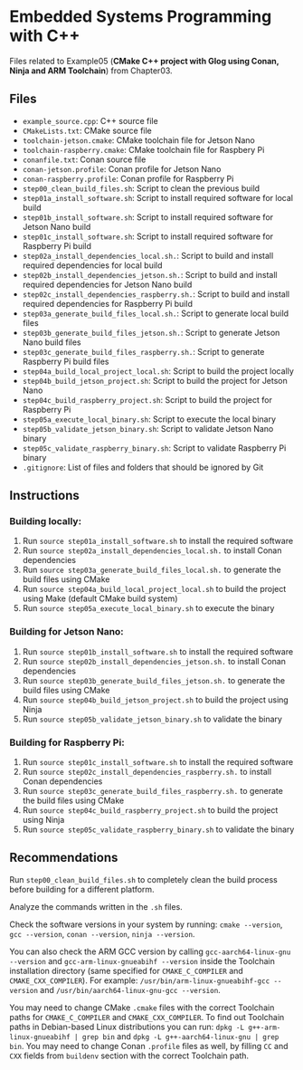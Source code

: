 # Embedded Systems Programming with C++

Files related to Example05 (**CMake C++ project with Glog using Conan, Ninja and ARM Toolchain**) from Chapter03.

## Files

* `example_source.cpp`: C++ source file
* `CMakeLists.txt`: CMake source file
* `toolchain-jetson.cmake`: CMake toolchain file for Jetson Nano
* `toolchain-raspberry.cmake`: CMake toolchain file for Raspbery Pi
* `conanfile.txt`: Conan source file
* `conan-jetson.profile`: Conan profile for Jetson Nano
* `conan-raspberry.profile`: Conan profile for Raspberry Pi
* `step00_clean_build_files.sh`: Script to clean the previous build
* `step01a_install_software.sh`: Script to install required software for local build
* `step01b_install_software.sh`: Script to install required software for Jetson Nano build
* `step01c_install_software.sh`: Script to install required software for Raspberry Pi build
* `step02a_install_dependencies_local.sh.`: Script to build and install required dependencies for local build
* `step02b_install_dependencies_jetson.sh.`: Script to build and install required dependencies for Jetson Nano build
* `step02c_install_dependencies_raspberry.sh.`: Script to build and install required dependencies for Raspberry Pi build
* `step03a_generate_build_files_local.sh.`: Script to generate local build files
* `step03b_generate_build_files_jetson.sh.`: Script to generate Jetson Nano build files
* `step03c_generate_build_files_raspberry.sh.`: Script to generate Raspberry Pi build files
* `step04a_build_local_project_local.sh`: Script to build the project locally
* `step04b_build_jetson_project.sh`: Script to build the project for Jetson Nano
* `step04c_build_raspberry_project.sh`: Script to build the project for Raspberry Pi
* `step05a_execute_local_binary.sh`: Script to execute the local binary
* `step05b_validate_jetson_binary.sh`: Script to validate Jetson Nano binary
* `step05c_validate_raspberry_binary.sh`: Script to validate Raspberry Pi binary
* `.gitignore`: List of files and folders that should be ignored by Git

## Instructions

### Building locally:

1. Run `source step01a_install_software.sh` to install the required software
2. Run `source step02a_install_dependencies_local.sh.` to install Conan dependencies
3. Run `source step03a_generate_build_files_local.sh.` to generate the build files using CMake
4. Run `source step04a_build_local_project_local.sh` to build the project using Make (default CMake build system)
5. Run `source step05a_execute_local_binary.sh` to execute the binary

### Building for Jetson Nano:

1. Run `source step01b_install_software.sh` to install the required software
2. Run `source step02b_install_dependencies_jetson.sh.` to install Conan dependencies
3. Run `source step03b_generate_build_files_jetson.sh.` to generate the build files using CMake
4. Run `source step04b_build_jetson_project.sh` to build the project using Ninja
5. Run `source step05b_validate_jetson_binary.sh` to validate the binary

### Building for Raspberry Pi:

1. Run `source step01c_install_software.sh` to install the required software
2. Run `source step02c_install_dependencies_raspberry.sh.` to install Conan dependencies
3. Run `source step03c_generate_build_files_raspberry.sh.` to generate the build files using CMake
4. Run `source step04c_build_raspberry_project.sh` to build the project using Ninja
5. Run `source step05c_validate_raspberry_binary.sh` to validate the binary

## Recommendations

Run `step00_clean_build_files.sh` to completely clean the build process before building for a different platform.

Analyze the commands written in the `.sh` files.

Check the software versions in your system by running: `cmake --version`, `gcc --version`, `conan --version`, `ninja --version`.

You can also check the ARM GCC version by calling `gcc-aarch64-linux-gnu --version` and `gcc-arm-linux-gnueabihf --version` inside the Toolchain installation directory (same specified for `CMAKE_C_COMPILER` and `CMAKE_CXX_COMPILER`). For example: `/usr/bin/arm-linux-gnueabihf-gcc --version` and `/usr/bin/aarch64-linux-gnu-gcc --version`.

You may need to change CMake `.cmake` files with the correct Toolchain paths for `CMAKE_C_COMPILER` and `CMAKE_CXX_COMPILER`. To find out Toolchain paths in Debian-based Linux distributions you can run: `dpkg -L g++-arm-linux-gnueabihf | grep bin` and `dpkg -L g++-aarch64-linux-gnu | grep bin`. You may need to change Conan `.profile` files as well, by filling `CC` and `CXX` fields from `buildenv` section with the correct Toolchain path.
